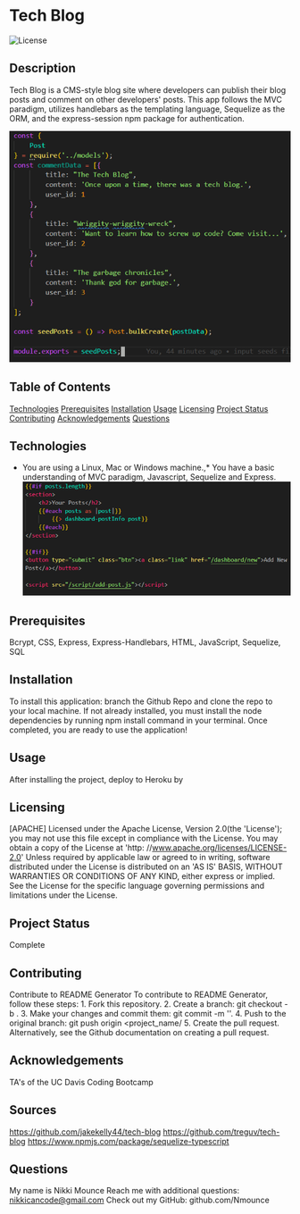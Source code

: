 # Tech Blog

![License](https://img.shields.io/badge/License-Apache%202.0-blue.svg)

## Description

Tech Blog is a CMS-style blog site where developers can publish their blog posts
and comment on other developers' posts. This app follows the MVC paradigm,
utilizes handlebars as the templating language, Sequelize as the ORM, and the
express-session npm package for authentication.

![](resources/code-snippet2.PNG)

## Table of Contents

[Technologies](#technologies)
[Prerequisites](#prerequisites)
[Installation](#installation)
[Usage](#usage)
[Licensing](#licensing)
[Project Status](#projectStatus)
[Contributing](#contributing)
[Acknowledgements](#acknowledgements)
[Questions](#questions)

## Technologies

- You are using a Linux, Mac or Windows machine.,\* You have a basic
  understanding of MVC paradigm, Javascript, Sequelize and Express.
  ![](resources/code-snippet1.PNG)

## Prerequisites

Bcrypt, CSS, Express, Express-Handlebars, HTML, JavaScript, Sequelize, SQL

## Installation

To install this application: branch the Github Repo and clone the repo to your local machine.
If not already installed, you must install the node dependencies
by running npm install command in your terminal. Once completed,
you are ready to use the application!

## Usage

After installing the project, deploy to Heroku by

## Licensing

[APACHE] Licensed under the Apache License, Version 2.0(the 'License'); you may not use this file except in compliance with the License. You may obtain a copy of the License at 'http: //www.apache.org/licenses/LICENSE-2.0' Unless required by applicable law or agreed to in writing, software distributed under the License is distributed on an 'AS IS' BASIS, WITHOUT WARRANTIES OR CONDITIONS OF ANY KIND, either express or implied. See the License for the specific language governing permissions and limitations under the License.

## Project Status

Complete

## Contributing

Contribute to README Generator
To contribute to README Generator, follow these steps: 1. Fork this repository. 2. Create a branch: git checkout -b <branch name>. 3. Make your changes and commit them: git commit -m '<commit message>'. 4. Push to the original branch: git push origin <project_name/<location> 5. Create the pull request.
Alternatively, see the Github documentation on creating a pull request.

## Acknowledgements

TA's of the UC Davis Coding Bootcamp

## Sources

https://github.com/jakekelly44/tech-blog
https://github.com/treguv/tech-blog
https://www.npmjs.com/package/sequelize-typescript

## Questions

My name is Nikki Mounce
Reach me with additional questions: nikkicancode@gmail.com
Check out my GitHub: github.com/Nmounce
